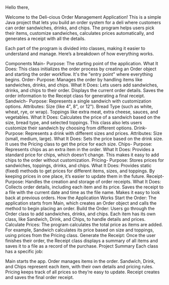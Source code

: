 Hello there,

Welcome to the Deli-cious Order Management Application! This is a simple Java project that lets you build an order system for a deli where customers can order sandwiches, drinks, and chips. The program helps users pick their items, customize sandwiches, calculates prices automatically, and generates a receipt with all the details.

Each part of the program is divided into classes, making it easier to understand and manage. Here’s a breakdown of how everything works.

Components
Main-
Purpose: The starting point of the application.
What It Does: This class initializes the order process by creating an Order object and starting the order workflow. It's the "entry point" where everything begins.
Order-
Purpose: Manages the order by handling items like sandwiches, drinks, and chips.
What It Does:
Lets users add sandwiches, drinks, and chips to their order.
Displays the current order details.
Saves the order information to the Receipt class for generating a final receipt.
Sandwich-
Purpose: Represents a single sandwich with customization options.
Attributes:
Size (like 4", 8", or 12").
Bread Type (such as white, wheat, rye, or wrap).
Toppings like extra meat, extra cheese, sauces, and vegetables.
What It Does: Calculates the price of a sandwich based on the size, bread type, and selected toppings. This class also lets users customize their sandwich by choosing from different options.
Drink-
Purpose: Represents a drink with different sizes and prices.
Attributes:
Size (small, medium, large).
What It Does: Sets the price based on the drink size. It uses the Pricing class to get the price for each size.
Chips-
Purpose: Represents chips as an extra item in the order.
What It Does: Provides a standard price for chips, which doesn’t change. This makes it easy to add chips to the order without customization.
Pricing-
Purpose: Stores prices for sandwiches, toppings, drinks, and chips.
What It Does: Provides static (fixed) methods to get prices for different items, sizes, and toppings. By keeping prices in one place, it’s easier to update them in the future.
Receipt-
Purpose: Handles the creation and storage of order receipts.
What It Does:
Collects order details, including each item and its price.
Saves the receipt to a file with the current date and time as the file name.
Makes it easy to look back at previous orders.
How the Application Works
Start the Order: The application starts from Main, which creates an Order object and calls the method to begin placing an order.
Build the Order: Users go through the Order class to add sandwiches, drinks, and chips. Each item has its own class, like Sandwich, Drink, and Chips, to handle details and prices.
Calculate Prices: The program calculates the total price as items are added. For example, Sandwich calculates its price based on size and toppings, using prices from the Pricing class.
Generate the Receipt: Once the user finishes their order, the Receipt class displays a summary of all items and saves it to a file as a record of the purchase.
Project Summary
Each class has a specific job:

Main starts the app.
Order manages items in the order.
Sandwich, Drink, and Chips represent each item, with their own details and pricing rules.
Pricing keeps track of all prices so they’re easy to update.
Receipt creates and saves the final order receipt.
